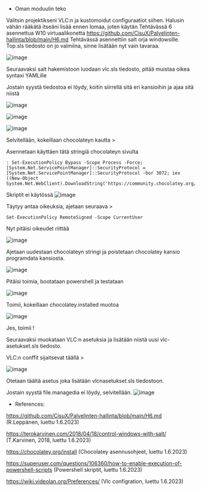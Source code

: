 - Oman moduulin teko

Valitsin projektikseni VLC:n ja kustomoidut configuraatiot siihen.
Halusin vähän rääkätä itseäni lisää ennen lomaa, joten käytän Tehtävässä 6 asennettua W10 virtuaalikonetta https://github.com/CisuX/Palvelinten-hallinta/blob/main/H6.md
Tehtävässä asennettiin salt orja windowsille. Top.sls tiedosto on jo valmiina, sinne lisätään nyt vain tavaraa.

![image](https://github.com/CisuX/Palvelinten-hallinta/assets/59264168/7a9b3ff2-717b-4aee-a6f6-70cdacd42f62)

Seuraavaksi salt hakemistoon luodaan vlc.sls tiedosto, pitää muistaa oikea syntaxi YAMLille



Jostain syystä tiedostoa ei löydy, koitin siirrellä sitä eri kansioihin ja ajaa sitä niistä

![image](https://github.com/CisuX/Palvelinten-hallinta/assets/59264168/f4bee43e-278b-4f17-b071-848b23f8f77f)

![image](https://github.com/CisuX/Palvelinten-hallinta/assets/59264168/fb3b3714-b758-4cde-b79c-e86224ed5bf7)


![image](https://github.com/CisuX/Palvelinten-hallinta/assets/59264168/0964e37d-8b4a-498f-b327-ef1f9d6b9a09)


Selvitellään, kokeillaan chocolateyn kautta > 

Asennetaan käyttäen tätä stringiä chocolateyn sivulta 
```
: Set-ExecutionPolicy Bypass -Scope Process -Force; [System.Net.ServicePointManager]::SecurityProtocol = [System.Net.ServicePointManager]::SecurityProtocol -bor 3072; iex ((New-Object System.Net.WebClient).DownloadString('https://community.chocolatey.org/install.ps1'))
```
Skriptit ei käytössä
![image](https://github.com/CisuX/Palvelinten-hallinta/assets/59264168/ce71b6f5-1cef-47e4-ac1e-dce722df671d)

Täytyy antaa oikeuksia, ajetaan seuraava > 


```
Set-ExecutionPolicy RemoteSigned -Scope CurrentUser

```

Nyt pitäisi oikeudet riittää

![image](https://github.com/CisuX/Palvelinten-hallinta/assets/59264168/4d2fdd4b-08c3-46f6-9c08-4eaade880c29)

Ajetaan uudestaan chocolateyn stringi ja poistetaan chocolatey kansio programdata kansiosta.


![image](https://github.com/CisuX/Palvelinten-hallinta/assets/59264168/1212c542-b107-4a7b-99b8-0788733310e1)

Pitäisi toimia, bootataan powershell ja testataan

![image](https://github.com/CisuX/Palvelinten-hallinta/assets/59264168/25b18c2e-9577-4e8a-845d-7ef10b162a2a)

Toimii, kokeillaan chocolatey.installed muotoa 

![image](https://github.com/CisuX/Palvelinten-hallinta/assets/59264168/48adfd41-c82b-45b4-803a-aeaa28334da4)


Jes, toimii !

Seuraavaksi muokataan VLC:n asetuksia ja lisätään niistä uusi vlc-asetukset.sls tiedosto.

VLC:n conffit sijaitsevat täällä > 

![image](https://github.com/CisuX/Palvelinten-hallinta/assets/59264168/93fbc71e-1300-4883-a686-8248f65d94a3)

Otetaan täältä asetus joka lisätään vlcnasetukset.sls tiedostoon.


Jostain syystä file.managedia ei löydy, selvitellään.
![image](https://github.com/CisuX/Palvelinten-hallinta/assets/59264168/dd60b347-ef16-492d-b218-bc0bd0008cd5)




- References: 

https://github.com/CisuX/Palvelinten-hallinta/blob/main/H6.md (R.Leppänen, luettu 1.6.2023)

https://terokarvinen.com/2018/04/18/control-windows-with-salt/ (T.Karvinen, 2018, luettu 1.6.2023)

https://chocolatey.org/install (Chocolatey asennusohjeet, luettu 1.6.2023)

https://superuser.com/questions/106360/how-to-enable-execution-of-powershell-scripts (Powershell skriptit, luettu 1.6.2023)

https://wiki.videolan.org/Preferences/ (Vlc configration, luettu 1.6.2023)
